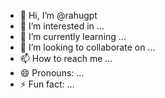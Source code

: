 - 👋 Hi, I’m @rahugpt
- 👀 I’m interested in ...
- 🌱 I’m currently learning ...
- 💞️ I’m looking to collaborate on ...
- 📫 How to reach me ...
- 😄 Pronouns: ...
- ⚡ Fun fact: ...

<!---
rahugpt/rahugpt is a ✨ special ✨ repository because its `README.md` (this file) appears on your GitHub profile.
You can click the Preview link to take a look at your changes.
--->
